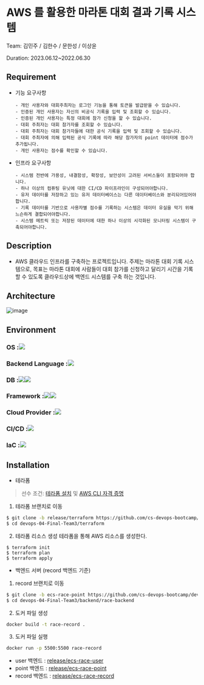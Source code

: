# AWS 를 활용한 마라톤 대회 결과 기록 시스템
Team: 김민주 / 김한수 / 문한성 / 이상윤

Duration: 2023.06.12~2022.06.30

## Requirement
- 기능 요구사항
  ```
  - 개인 사용자와 대회주최자는 로그인 기능을 통해 토큰을 발급받을 수 있습니다.
  - 인증된 개인 사용자는 자신의 비공식 기록을 입력 및 조회할 수 있습니다.
  - 인증된 개인 사용자는 특정 대회에 참가 신청을 할 수 있습니다.
  - 대회 주최자는 대회 참가자를 조회할 수 있습니다.
  - 대회 주최자는 대회 참가자들에 대한 공식 기록을 입력 및 조회할 수 있습니다.
  - 대회 주최자에 의해 입력된 공식 기록에 따라 해당 참가자의 point 데이터에 점수가 추가됩니다.
  - 개인 사용자는 점수를 확인할 수 있습니다.
  ```
- 인프라 요구사항
  ```
  - 시스템 전반에 가용성, 내결함성, 확장성, 보안성이 고려된 서비스들이 포함되어야 합니다.
  - 하나 이상의 컴퓨팅 유닛에 대한 CI/CD 파이프라인이 구성되어야합니다.
  - 유저 데이터를 저장하고 있는 유저 데이터베이스는 다른 데이터베이스와 분리되어있어야 합니다.
  - 기록 데이터를 기반으로 사용자별 점수를 기록하는 시스템은 데이터 유실을 막기 위해 느슨하게 결합되어야합니다.
  - 시스템 메트릭 또는 저장된 데이터에 대한 하나 이상의 시각화된 모니터링 시스템이 구축되어야합니다.
  ```
## Description
- AWS 클라우드 인프라를 구축하는 프로젝트입니다. 주제는 마라톤 대회 기록 시스템으로, 목표는 마라톤 대회에 사람들이 대회 참가를 신청하고 달리기 시간을 기록할 수 있도록 클라우드상에 백엔드 시스템를 구축 하는 것입니다.

## Architecture
![image](https://github.com/hansungmoon/marathon-infra/assets/98951034/14a84d1e-8964-4e84-82a2-495589671250)


## **Environment**  
### <div style="display:flex; flex-direction:row;"> OS : <img src="https://img.shields.io/badge/linux-FCC624?style=for-the-badge&logo=linux&logoColor=black" style="vertical-align: middle;">
</div>

### <div style="display:flex; flex-direction:row;"> Backend Language : <img src="https://img.shields.io/badge/javascript-F7DF1E?style=for-the-badge&logo=javascript&logoColor=black" style="vertical-align: middle;">
</div>

### <div style="display:flex; flex-direction:row;"> DB : <img src="https://img.shields.io/badge/mysql-4479A1?style=for-the-badge&logo=mysql&logoColor=white" style="vertical-align: middle;"> <img src="https://img.shields.io/badge/dynamodb-4053D6?style=for-the-badge&logo=amazondynamodb&logoColor=white" style="vertical-align: middle;">
</div>

### <div style="display:flex; flex-direction:row;"> Framework : <img src="https://img.shields.io/badge/Node.js-339933?style=for-the-badge&logo=nodedotjs&logoColor=white" style="vertical-align: middle;"> <img src="https://img.shields.io/badge/Express-000000?style=for-the-badge&logo=express&logoColor=white" style="vertical-align: middle;">
</div>

### <div style="display:flex; flex-direction:row;"> Cloud Provider : <img src="https://img.shields.io/badge/Amazon AWS-232F3E?style=for-the-badge&logo=amazon aws&logoColor=white" style="vertical-align: middle;">
</div>

### <div style="display:flex; flex-direction:row;"> CI/CD : <img src="https://img.shields.io/badge/github actions-2088FF?style=for-the-badge&logo=githubactions&logoColor=white" style="vertical-align: middle;">
</div>

### <div style="display:flex; flex-direction:row;"> IaC : <img src="https://img.shields.io/badge/terraform-7B42BC?style=for-the-badge&logo=terraform&logoColor=#7B42BC" style="vertical-align: middle;">
</div>
 

## Installation
- 테라폼
> 선수 조건:
[테라폼 설치](https://developer.hashicorp.com/terraform/tutorials/aws-get-started/install-cli) 및 
[AWS CLI 자격 증명](https://docs.aws.amazon.com/ko_kr/serverless-application-model/latest/developerguide/prerequisites.html#prerequisites-configure-credentials)

1. 테라폼 브랜치로 이동
```bash
$ git clone -b release/terraform https://github.com/cs-devops-bootcamp/devops-04-Final-Team3/tree/release/terraform
$ cd devops-04-Final-Team3/terraform
```
2. 테라폼 리소스 생성
테라폼을 통해 AWS 리소스를 생성한다.
```
$ terraform init
$ terraform plan
$ terraform apply
```
- 백엔드 서버 (record 백엔드 기준)
1. record 브랜치로 이동
```bash
$ git clone -b ecs-race-point https://github.com/cs-devops-bootcamp/devops-04-Final-Team3/tree/release/ecs-race-record
$ cd devops-04-Final-Team3/backend/race-backend
```
2. 도커 파일 생성
```bash
docker build -t race-record .
```
3. 도커 파일 실행
```bash
docker run -p 5500:5500 race-record
```
  - user 백엔드 : [release/ecs-race-user](https://github.com/cs-devops-bootcamp/devops-04-Final-Team3/tree/release/ecs-race-user)
  - point 백엔드 : [release/ecs-race-point](https://github.com/cs-devops-bootcamp/devops-04-Final-Team3/tree/release/ecs-race-point)
  - record 백엔드 : [release/ecs-race-record](https://github.com/cs-devops-bootcamp/devops-04-Final-Team3/tree/release/ecs-race-record)



